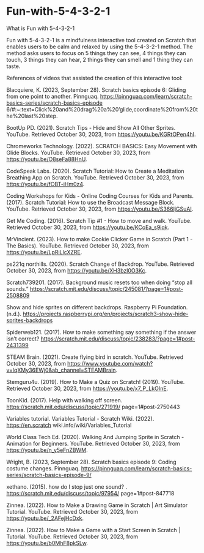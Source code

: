 # Fun-with-5-4-3-2-1

What is Fun with 5-4-3-2-1

  Fun with 5-4-3-2-1 is a mindfulness interactive tool created on Scratch that enables users to be calm
  and relaxed by using the 5-4-3-2-1 method. The method asks users to focus on 5 things they can see, 4
  things they can touch, 3 things they can hear, 2 things they can smell and 1 thing they can taste.

References of videos that assisted the creation of this interactive tool:

  Blacquiere, K. (2023, September 28). Scratch basics episode 6: Gliding from one point to another. 
  Pinnguaq. https://pinnguaq.com/learn/scratch-basics-series/scratch-basics-episode 
  6/#:~:text=Click%20and%20drag%20a%20’glide,coordinate%20from%20the%20last%20step. 
 
  BootUp PD. (2021). Scratch Tips - Hide and Show All Other Sprites. YouTube. Retrieved October 30,
  2023, from https://youtu.be/KGRtOPen4hI. 
  
  Chromeworks Technology. (2022). SCRATCH BASICS: Easy Movement with Glide Blocks. YouTube. Retrieved
  October 30, 2023, from https://youtu.be/O8seFa88HnU. 
  
  CodeSpeak Labs. (2020). Scratch Tutorial: How to Create a Meditation Breathing App on Scratch.
  YouTube. Retrieved October 30, 2023, from https://youtu.be/fOBT-iHm0z4. 
  
  Coding Workshops for Kids - Online Coding Courses for Kids and Parents. (2017). Scratch Tutorial: How
  to use the Broadcast Message Block. YouTube. Retrieved October 30, 2023, from
  https://youtu.be/S366IjGSuAI. 
  
  Get Me Coding. (2016). Scratch Tip #1 - How to move and walk. YouTube. Retrieved October 30, 2023,
  from https://youtu.be/KCoEa_s9iqk. 
  
  MrVincient. (2023). How to make Cookie Clicker Game in Scratch (Part 1 - The Basics). YouTube.
  Retrieved October 30, 2023, from https://youtu.be/LpRiLlcXZRE. 
  
  ps221q northills. (2020). Scratch Change of Backdrop. YouTube. Retrieved October 30, 2023, from
  https://youtu.be/XH3bzl0O3Kc. 
  
  Scratch739201. (2017). Background music resets too when doing “stop all sounds.”
  https://scratch.mit.edu/discuss/topic/245081/?page=1#post-2508809 
  
  Show and hide sprites on different backdrops. Raspberry Pi Foundation. (n.d.).
  https://projects.raspberrypi.org/en/projects/scratch3-show-hide-sprites-backdrops 
  
  Spiderweb121. (2017). How to make something say something if the answer isn’t correct?
  https://scratch.mit.edu/discuss/topic/238283/?page=1#post-2431399 
  
  STEAM Brain. (2021). Create flying bird in scratch. YouTube. Retrieved October 30, 2023, from
  https://www.youtube.com/watch?v=lqXMy36EWj0&ab_channel=STEAMBrain. 
  
  Stemguru4u. (2019). How to Make a Quiz on Scratch! (2019). YouTube. Retrieved October 30, 2023, from
  https://youtu.be/x7_P_LkOInE. 
  
  ToonKid. (2017). Help with walking off screen. https://scratch.mit.edu/discuss/topic/271919/
  page=1#post-2750443 
  
  Variables tutorial. Variables Tutorial - Scratch Wiki. (2022). https://en.scratch
  wiki.info/wiki/Variables_Tutorial 
  
  World Class Tech Ed. (2020). Walking And Jumping Sprite in Scratch - Animation for Beginners. YouTube.
  Retrieved October 30, 2023, from https://youtu.be/n_y5eFnZBWM. 
  
  Wright, B. (2023, September 28). Scratch basics episode 9: Coding costume changes. Pinnguaq.
  https://pinnguaq.com/learn/scratch-basics-series/scratch-basics-episode-9/ 
  
  xethano. (2015). how do I stop just one sound? . https://scratch.mit.edu/discuss/topic/97954/
  page=1#post-847718 
  
  Zinnea. (2022). How to Make a Drawing Game in Scratch | Art Simulator Tutorial. YouTube. Retrieved
  October 30, 2023, from https://youtu.be/_2AFejHcDxk. 
  
  Zinnea. (2022). How to Make a Game with a Start Screen in Scratch | Tutorial. YouTube. Retrieved
  October 30, 2023, from https://youtu.be/b0MhF8pkSLw. 
